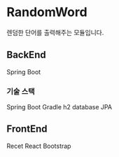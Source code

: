 # RandomWord
렌덤한 단어를 출력해주는 모듈입니다.

## BackEnd
Spring Boot

### 기술 스택
Spring Boot
Gradle
h2 database
JPA

## FrontEnd
Recet
React Bootstrap
